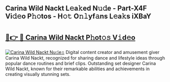 ## Carina Wild Nackt L𝚎a𝚔ed N𝚞𝚍e - Part-X4F Vi𝚍𝚎o P𝚑𝚘tos - H𝚘𝚝 O𝚗𝚕yf𝚊ns L𝚎a𝚔s iXBaY

# <h2><a href="http://kf13ct.oniu.top/?m=Carina+Wild+Nackt">🔗👉 🔴 Carina Wild Nackt P𝚑ot𝚘𝚜 V𝚒d𝚎o</a></h2>

[![Carina Wild Nackt Nu𝚍e𝚜](https://i.imgur.com/0qMVB7G.gif)](http://kf13ct.oniu.top/?m=Carina+Wild+Nackt)
Digital content creator and amusement giver Carina Wild Nackt, recognized for sharing dance and lifestyle ideas through popular dance routines and brief clips. Outstanding set designer Carina Wild Nackt, known for their remarkable abilities and achievements in creating visually stunning sets.  
